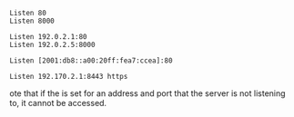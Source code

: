 ```
Listen 80
Listen 8000

Listen 192.0.2.1:80
Listen 192.0.2.5:8000

Listen [2001:db8::a00:20ff:fea7:ccea]:80

Listen 192.170.2.1:8443 https
```
ote that if the <VirtualHost> is set for an address and port that the server is not listening to, it cannot be accessed.